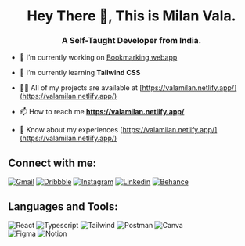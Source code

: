 <h1 align="center">Hey There 👋, This is Milan Vala.</h1>
<h3 align="center">A Self-Taught Developer from India.</h3>

- 🔭 I’m currently working on [Bookmarking webapp](https://bookmarkingapp.onrender.com/)

- 🌱 I’m currently learning **Tailwind CSS**

- 👨‍💻 All of my projects are available at [https://valamilan.netlify.app/](https://valamilan.netlify.app/)

- 📫 How to reach me **https://valamilan.netlify.app/**

- 📄 Know about my experiences [https://valamilan.netlify.app/](https://valamilan.netlify.app/)

## Connect with me:
[![Gmail](https://img.shields.io/badge/gmail-EA4335.svg?style=for-the-badge&logo=gmail&logoColor=white)](valamilan44@gmail.com)
[![Dribbble](https://img.shields.io/badge/Dribbble-EA4C89?style=for-the-badge&logo=dribbble&logoColor=white)]()
[![Instagram](https://img.shields.io/badge/instagram-E4405F.svg?style=for-the-badge&logo=instagram&logoColor=white)]()
[![Linkedin](https://img.shields.io/badge/Linkedin-0A66C2.svg?style=for-the-badge&logo=Linkedin&logoColor=white)]()
[![Behance](https://img.shields.io/badge/Behance-1769FF.svg?style=for-the-badge&logo=Behance&logoColor=white)](https://example.com)

## Languages and Tools:

![React](https://img.shields.io/badge/react-%2320232a.svg?style=for-the-badge&logo=react&logoColor=%2361DAFB) 
![Typescript](https://img.shields.io/badge/typescript-3178C6?style=for-the-badge&logo=typescript&logoColor=white) 
![Tailwind](https://img.shields.io/badge/tailwind-0B1120?style=for-the-badge&logo=tailwindcss&logoColor=06B6D4) 
![Postman](https://img.shields.io/badge/Postman-FF6C37?style=for-the-badge&logo=postman&logoColor=white) 
![Canva](https://img.shields.io/badge/Canva-%2300C4CC.svg?style=for-the-badge&logo=Canva&logoColor=white) 	
![Figma](https://img.shields.io/badge/figma-%23F24E1E.svg?style=for-the-badge&logo=figma&logoColor=white) 
![Notion](https://img.shields.io/badge/Notion-%23000000.svg?style=for-the-badge&logo=notion&logoColor=white) 
